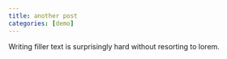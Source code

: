 ```yaml
---
title: another post
categories: [demo]
---
```


Writing filler text is surprisingly hard without resorting to lorem.
